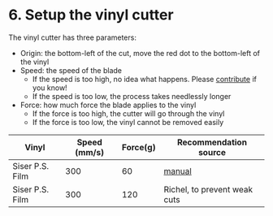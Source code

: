 # 6. Setup the vinyl cutter

The vinyl cutter has three parameters:

- Origin: the bottom-left of the cut,
  move the red dot to the bottom-left of the vinyl
- Speed: the speed of the blade
    - If the speed is too high, no idea what happens.
     Please [contribute](../CONTRIBUTING.md) if you know!
    - If the speed is too low, the process takes needlessly longer
- Force: how much force the blade applies to the vinyl
    - If the force is too high, the cutter will go through the vinyl
    - If the force is too low, the vinyl cannot be removed easily

<!-- markdownlint-disable MD013 --><!-- Tables cannot be split up over lines, hence will break 80 characters per line -->

Vinyl          |Speed (mm/s)|Force(g) |Recommendation source
---------------|------------|---------|----------------------
Siser P.S. Film|300         |60       |[manual](../pdfs/PS-FILM-EASYWEED-EN.pdf)
Siser P.S. Film|300         |120      |Richel, to prevent weak cuts

<!-- markdownlint-enable MD013 -->
